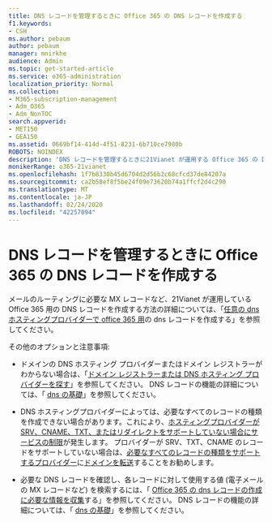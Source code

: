```yaml
---
title: DNS レコードを管理するときに Office 365 の DNS レコードを作成する
f1.keywords:
- CSH
ms.author: pebaum
author: pebaum
manager: mnirkhe
audience: Admin
ms.topic: get-started-article
ms.service: o365-administration
localization_priority: Normal
ms.collection:
- M365-subscription-management
- Adm_O365
- Adm_NonTOC
search.appverid:
- MET150
- GEA150
ms.assetid: 0669bf14-414d-4f51-8231-6b710ce7980b
ROBOTS: NOINDEX
description: 'DNS レコードを管理するときに21Vianet が運用する Office 365 の DNS レコードを作成する方法について説明します。 '
monikerRange: o365-21vianet
ms.openlocfilehash: 1f7b8330b45d6704d2d56b2c68cfcd37de84207a
ms.sourcegitcommit: ca2b58ef8f5be24f09e73620b74a1ffcf2d4c290
ms.translationtype: MT
ms.contentlocale: ja-JP
ms.lasthandoff: 02/24/2020
ms.locfileid: "42257094"
---
```

# <a name="create-dns-records-for-office-365-when-you-manage-your-dns-records"></a>DNS レコードを管理するときに Office 365 の DNS レコードを作成する

メールのルーティングに必要な MX レコードなど、21Vianet が運用している Office 365 用の DNS レコードを作成する方法の詳細については、「[任意の dns ホスティングプロバイダーで office 365 用](../get-help-with-domains/create-dns-records-at-any-dns-hosting-provider.md)の dns レコードを作成する」を参照してください。 
  
  
その他のオプションと注意事項:
      
-  ドメインの DNS ホスティング プロバイダーまたはドメイン レジストラーがわからない場合は、「[ドメイン レジストラーまたは DNS ホスティング プロバイダーを探す](../get-help-with-domains/find-your-domain-registrar.md)」を参照してください。 DNS レコードの機能の詳細については、「 [dns の基礎](../get-help-with-domains/dns-basics.md)」を参照してください。
    
-  DNS ホスティングプロバイダーによっては、必要なすべてのレコードの種類を作成できない場合があります。これにより、[ホスティングプロバイダーが SRV、CNAME、TXT、またはリダイレクトをサポートしていない場合にサービスの制限](https://support.office.com/article/dfbb03e3-08c1-4c4e-b2f0-891665b29b77)が発生します。 プロバイダーが SRV、TXT、CNAME のレコードをサポートしていない場合は、[必要なすべてのレコードの種類をサポートするプロバイダー](https://support.office.com/article/dfbb03e3-08c1-4c4e-b2f0-891665b29b77)に[ドメインを転送](https://support.office.com/article/a6689b24-eeca-41f1-afe6-19917936b73c.aspx)することをお勧めします。 
    
- 必要な DNS レコードを確認し、各レコードに対して使用する値 (電子メールの MX レコードなど) を検索するには、「 [Office 365 の dns レコードの作成に必要な情報を収集](https://support.office.com/article/ffcc06d2-b50d-4072-95bb-f59013770e0e)する」を参照してください。 DNS レコードの機能の詳細については、「 [dns の基礎](../get-help-with-domains/dns-basics.md)」を参照してください。
    


